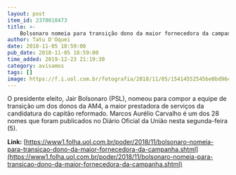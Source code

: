 ```yaml
---
layout: post
item_id: 2378018473
title: >-
    Bolsonaro nomeia para transição dono da maior fornecedora da campanha
author: Tatu D'Oquei
date: 2018-11-05 18:59:00
pub_date: 2018-11-05 18:59:00
time_added: 2019-12-23 21:19:30
category: avisamos
tags: []
image: https://f.i.uol.com.br/fotografia/2018/11/05/15414552545be0bd96ec336_1541455254_3x2_rt.jpg
---
```


O presidente eleito, Jair Bolsonaro (PSL), nomeou para compor a equipe de transição um dos donos da AM4, a maior prestadora de serviços da candidatura do capitão reformado. Marcos Aurélio Carvalho é um dos 28 nomes que foram publicados no Diário Oficial da União nesta segunda-feira (5).

**Link:** [https://www1.folha.uol.com.br/poder/2018/11/bolsonaro-nomeia-para-transicao-dono-da-maior-fornecedora-da-campanha.shtml](https://www1.folha.uol.com.br/poder/2018/11/bolsonaro-nomeia-para-transicao-dono-da-maior-fornecedora-da-campanha.shtml)

